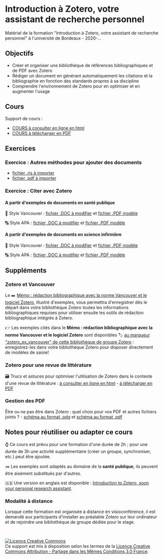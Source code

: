 # Introduction à Zotero, votre assistant de recherche personnel

Matériel de la formation "Introduction à Zotero, votre assistant de recherche personnel" à l'université de Bordeaux - 2020-... 

## Objectifs

* Créer et organiser une bibliothèque de références bibliographiques et de PDF avec Zotero
* Rédiger un document en générant automatiquement les citations et la bibliographie en fonction des standards propres à sa discipline
* Comprendre l'environnement de Zotero pour en optimiser et en augmenter l'usage

## Cours

Support de cours :
 * [COURS à consulter en ligne en html](https://github.com/fflamerie/zotero_intro_FR/blob/master/content/zotero_intro_FR_COURS.md) 
 * [COURS à télécharger en PDF](https://github.com/fflamerie/zotero_intro_FR/blob/master/content/zotero_intro_FR_COURS.pdf)


## Exercices
### Exercice : Autres méthodes pour ajouter des documents
  * [fichier .ris à importer](https://raw.githubusercontent.com/fflamerie/zotero_intro_FR/master/content/import_ex/import_file.ris)
  * [fichier .pdf à importer](https://github.com/fflamerie/zotero_intro_FR/blob/master/content/import_ex/kxy038.pdf)
 
### Exercice : Citer avec Zotero

#### A partir d'exemples de documents en santé publique
  
:1234: Style Vancouver : [fichier .DOC à modifier](https://github.com/fflamerie/zotero_intro_FR/blob/master/content/zotero_citer_VANCOUVER_EXERCICE.doc) et [fichier .PDF modèle](https://github.com/fflamerie/zotero_intro_FR/blob/master/content/zotero_citer_VANCOUVER_MODELE.pdf)

:capital_abcd: Style APA : [fichier .DOC à modifier](https://github.com/fflamerie/zotero_intro_FR/blob/master/content/zotero_citer_APA_EXERCICE.doc) et [fichier .PDF modèle](https://github.com/fflamerie/zotero_intro_FR/blob/master/content/zotero_citer_APA_MODELE.pdf)

 #### A partir d'exemples de documents en science infirmière
 
 :1234: Style Vancouver : [fichier .DOC à modifier](https://github.com/fflamerie/zotero_intro_FR/blob/master/content/zotero_citer_IADE_VANCOUVER_EXERCICE.doc) et [fichier .PDF modèle](https://github.com/fflamerie/zotero_intro_FR/blob/master/content/zotero_citer_IADE_VANCOUVER_MODELE.pdf)

:capital_abcd: Style APA : [fichier .DOC à modifier](https://github.com/fflamerie/zotero_intro_FR/blob/master/content/zotero_citer_IADE_APA_EXERCICE.doc) et [fichier .PDF modèle](https://github.com/fflamerie/zotero_intro_FR/blob/master/content/zotero_citer_IADE_APA_MODELE.pdf)


## Suppléments

### Zotero et Vancouver


Le :black_nib: [Mémo : rédaction bibliographique avec la norme Vancouver et le logiciel Zotero](https://github.com/fflamerie/bibliolog/blob/master/docs/vancouver_zotero_memo.pdf), illustré d'exemples, vous permettra d'enregistrer dès le départ dans votre bibliothèque Zotero toutes les informations bibliographiques requises pour utiliser ensuite les outils de rédaction bibliographique intégrés à Zotero.

:point_right: Les exemples cités dans le **Mémo : rédaction bibliographique avec la norme Vancouver et le logiciel Zotero** sont disponibles :label: [au marqueur "zotero_ex_vancouver" de cette bibliothèque de groupe Zotero](https://www.zotero.org/groups/2561378/form_biblio_isped/items/tag/zotero_ex_vancouver) : enregistrez-les dans votre bibliothèque Zotero pour disposer directement de modèles de saisie!

### Zotero pour une revue de littérature 

:card_file_box: Trucs et astuces pour optimiser l'utilisation de Zotero dans le contexte d'une revue de littérature : [à consulter en ligne en html](https://github.com/fflamerie/zotero_intro_FR/blob/master/content/zotero_truc_syst.md) - [à télécharger en PDF](https://github.com/fflamerie/zotero_intro_FR/blob/master/content/zotero_truc_syst.pdf)

### Gestion des PDF

Être ou ne pas être dans Zotero : quel choix pour vos PDF et autres fichiers joints ? - [schéma au format .odg](https://github.com/zfrancophone/zfrancophone-blog/blob/master/2019-09-zotfile/zotero_choix_gestion_fichiers.odg) et [schéma au format .pdf](https://github.com/zfrancophone/zfrancophone-blog/blob/master/2019-09-zotfile/zotero_choix_gestion_fichiers.pdf)


## Notes pour réutiliser ou adapter ce cours

:watch: Ce cours est prévu pour une formation d'une durée de 2h ; pour une durée de 3h une activité supplémentaire (créer un groupe, synchroniser, etc.) peut être ajoutée.

:scissors: Les exemples sont adaptés au domaine de la **santé publique**, ils peuvent être aisément substitués par d'autres.

🇬🇧 Une version en anglais est disponible : [Introduction to Zotero, soon your personal research assistant](https://github.com/fflamerie/zotero_intro_to).

### Modalité à distance

Lorsque cette formation est organisée à distance en visioconférence, il est demandé aux participants d'installer au préalable Zotero sur leur ordinateur et de rejoindre une bibliothèque de groupe dédiée pour le stage.


</br>

<a rel="license" href="http://creativecommons.org/licenses/by-sa/3.0/fr/"><img alt="Licence Creative Commons" style="border-width:0" src="https://i.creativecommons.org/l/by-sa/3.0/fr/88x31.png" /></a><br />Ce support est mis à disposition selon les termes de la <a rel="license" href="http://creativecommons.org/licenses/by-sa/3.0/fr/">Licence Creative Commons Attribution - Partage dans les Mêmes Conditions 3.0 France</a>.
